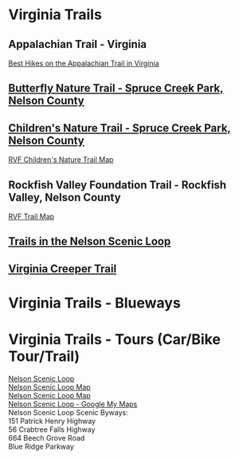 # Virginia Trails  
  
## Appalachian Trail - Virginia
[Best Hikes on the Appalachian Trail in Virginia](http://blog.virginia.org/2016/05/hikes-appalachian-trail-virginia/)  

## [Butterfly Nature Trail - Spruce Creek Park, Nelson County](http://www.rockfishvalley.org/blog/butterfly-nature-trail/)  

## [Children's Nature Trail - Spruce Creek Park, Nelson County](http://www.rockfishvalley.org/blog/childrens-nature-trail/)
[RVF Children's Nature Trail Map](http://www.rockfishvalley.org/blog/wp-content/uploads/RVF-Childrens-Nature-Trail-Map_Layout_Grant_Final_Small-300x238.jpg)  

## Rockfish Valley Foundation Trail - Rockfish Valley, Nelson County
[RVF Trail Map](http://www.rockfishvalley.org/blog/wp-content/uploads/RVF-Trails-Map@2x.jpg)  

## [Trails in the Nelson Scenic Loop](http://www.nelsonscenicloop.com/trails-page/)  

## [Virginia Creeper Trail](http://www.virginia.org/virginiacreepertrail/)  

# Virginia Trails - Blueways  


# Virginia Trails - Tours (Car/Bike Tour/Trail)  

[Nelson Scenic Loop](http://www.nelsonscenicloop.com/)  
[Nelson Scenic Loop Map](http://www.nelsonscenicloop.com/LoopAll1.png)  
[Nelson Scenic Loop Map](http://www.rockfishvalley.org/blog/nelson-scenic-loop-map/)  
[Nelson Scenic Loop - Google My Maps](https://www.google.com/maps/d/u/0/viewer?mid=178LbVHDaMH9lUTUZ7N0oEkq045A&hl=en)  
Nelson Scenic Loop Scenic Byways:  
151 Patrick Henry Highway  
56 Crabtree Falls Highway  
664 Beech Grove Road  
Blue Ridge Parkway  


